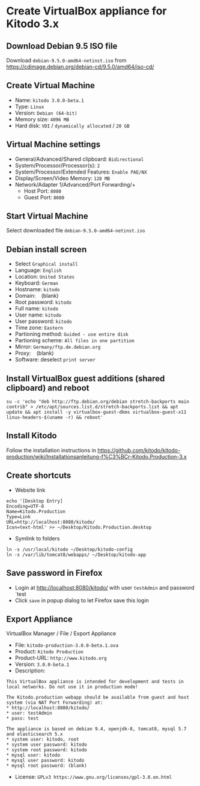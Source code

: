 # Create VirtualBox appliance for Kitodo 3.x

## Download Debian 9.5 ISO file

Download `debian-9.5.0-amd64-netinst.iso` from <https://cdimage.debian.org/debian-cd/9.5.0/amd64/iso-cd/>

## Create Virtual Machine

* Name: `kitodo 3.0.0-beta.1`
* Type: `Linux`
* Version: `Debian (64-bit)`
* Memory size: `4096 MB`
* Hard disk: `VDI` / `dynamically allocated` / `20 GB`

## Virtual Machine settings

* General/Advanced/Shared clipboard: `Bidirectional`
* System/Processor/Processor(s): `2`
* System/Processor/Extended Features: `Enable PAE/NX`
* Display/Screen/Video Memory: `128 MB`
* Network/Adapter 1/Advanced/Port Forwarding/+
  * Host Port: `8080`
  * Guest Port: `8080`

## Start Virtual Machine

Select downloaded file `debian-9.5.0-amd64-netinst.iso`

## Debian install screen

* Select `Graphical install`
* Language: `English`
* Location: `United States`
* Keyboard: `German`
* Hostname: `kitodo`
* Domain: ` ` (blank)
* Root password: `kitodo`
* Full name: `kitodo`
* User name: `kitodo`
* User password: `kitodo`
* Time zone: `Eastern`
* Partioning method: `Guided - use entire disk`
* Partioning scheme: `All files in one partition`
* Mirror: `Germany/ftp.de.debian.org`
* Proxy: ` ` (blank)
* Software: deselect `print server`

## Install VirtualBox guest additions (shared clipboard) and reboot

```
su -c 'echo "deb http://ftp.debian.org/debian stretch-backports main contrib" > /etc/apt/sources.list.d/stretch-backports.list && apt update && apt install -y virtualbox-guest-dkms virtualbox-guest-x11 linux-headers-$(uname -r) && reboot'
```

## Install Kitodo

Follow the installation instructions in <https://github.com/kitodo/kitodo-production/wiki/Installationsanleitung-f%C3%BCr-Kitodo.Production-3.x>

## Create shortcuts

* Website link
```
echo '[Desktop Entry]
Encoding=UTF-8
Name=Kitodo.Production
Type=Link
URL=http://localhost:8080/kitodo/
Icon=text-html' >> ~/Desktop/Kitodo.Production.desktop
```
* Symlink to folders
```
ln -s /usr/local/kitodo ~/Desktop/kitodo-config
ln -s /var/lib/tomcat8/webapps/ ~/Desktop/kitodo-app
```

## Save password in Firefox

* Login at <http://localhost:8080/kitodo/> with user `testAdmin` and password `test
* Click `save` in popup dialog to let Firefox save this login

## Export Appliance

VirtualBox Manager / File / Export Appliance

* File: `kitodo-production-3.0.0-beta.1.ova`
* Product: `Kitodo Production`
* Product-URL: `http://www.kitodo.org`
* Version: `3.0.0-beta.1`
* Description:
```
This VirtualBox appliance is intended for development and tests in local networks. Do not use it in production mode!

The Kitodo.production webapp should be available from guest and host system (via NAT Port Forwarding) at:
* http://localhost:8080/kitodo/
* user: testAdmin
* pass: test

The appliance is based on debian 9.4, openjdk-8, tomcat8, mysql 5.7 and elasticsearch 5.x
* system user: kitodo, root
* system user password: kitodo
* system root password: kitodo
* mysql user: kitodo
* mysql user password: kitodo
* mysql root password: (blank)
```
* License: `GPLv3 https://www.gnu.org/licenses/gpl-3.0.en.html`
